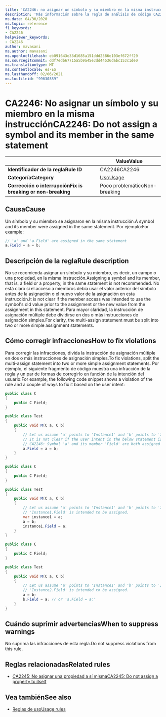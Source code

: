 ```yaml
---
title: 'CA2246: no asignar un símbolo y su miembro en la misma instrucción (análisis de código)'
description: 'Más información sobre la regla de análisis de código CA2246: no asignar un símbolo y su miembro en la misma instrucción'
ms.date: 04/30/2020
ms.topic: reference
f1_keywords:
- CA2246
helpviewer_keywords:
- CA2246
author: mavasani
ms.author: mavasani
ms.openlocfilehash: eb091643e33d1685a151ddd2586e103ef672ff20
ms.sourcegitcommit: ddf7edb67715a5b9a45e3dd44536dabc153c1de0
ms.translationtype: MT
ms.contentlocale: es-ES
ms.lasthandoff: 02/06/2021
ms.locfileid: "99630389"
---
```

# <a name="ca2246-do-not-assign-a-symbol-and-its-member-in-the-same-statement"></a><span data-ttu-id="7f11d-103">CA2246: No asignar un símbolo y su miembro en la misma instrucción</span><span class="sxs-lookup"><span data-stu-id="7f11d-103">CA2246: Do not assign a symbol and its member in the same statement</span></span>

| | <span data-ttu-id="7f11d-104">Value</span><span class="sxs-lookup"><span data-stu-id="7f11d-104">Value</span></span> |
|-|-|
| <span data-ttu-id="7f11d-105">**Identificador de la regla**</span><span class="sxs-lookup"><span data-stu-id="7f11d-105">**Rule ID**</span></span> |<span data-ttu-id="7f11d-106">CA2246</span><span class="sxs-lookup"><span data-stu-id="7f11d-106">CA2246</span></span>|
| <span data-ttu-id="7f11d-107">**Categoría**</span><span class="sxs-lookup"><span data-stu-id="7f11d-107">**Category**</span></span> |[<span data-ttu-id="7f11d-108">Uso</span><span class="sxs-lookup"><span data-stu-id="7f11d-108">Usage</span></span>](usage-warnings.md)|
| <span data-ttu-id="7f11d-109">**Corrección o interrupción**</span><span class="sxs-lookup"><span data-stu-id="7f11d-109">**Fix is breaking or non-breaking**</span></span> |<span data-ttu-id="7f11d-110">Poco problemático</span><span class="sxs-lookup"><span data-stu-id="7f11d-110">Non-breaking</span></span>|

## <a name="cause"></a><span data-ttu-id="7f11d-111">Causa</span><span class="sxs-lookup"><span data-stu-id="7f11d-111">Cause</span></span>

<span data-ttu-id="7f11d-112">Un símbolo y su miembro se asignaron en la misma instrucción.</span><span class="sxs-lookup"><span data-stu-id="7f11d-112">A symbol and its member were assigned in the same statement.</span></span> <span data-ttu-id="7f11d-113">Por ejemplo:</span><span class="sxs-lookup"><span data-stu-id="7f11d-113">For example:</span></span>

```csharp
// 'a' and 'a.Field' are assigned in the same statement
a.Field = a = b;
```

## <a name="rule-description"></a><span data-ttu-id="7f11d-114">Descripción de la regla</span><span class="sxs-lookup"><span data-stu-id="7f11d-114">Rule description</span></span>

<span data-ttu-id="7f11d-115">No se recomienda asignar un símbolo y su miembro, es decir, un campo o una propiedad, en la misma instrucción.</span><span class="sxs-lookup"><span data-stu-id="7f11d-115">Assigning a symbol and its member, that is, a field or a property, in the same statement is not recommended.</span></span> <span data-ttu-id="7f11d-116">No está claro si el acceso a miembros debía usar el valor anterior del símbolo antes de la asignación o el nuevo valor de la asignación en esta instrucción.</span><span class="sxs-lookup"><span data-stu-id="7f11d-116">It is not clear if the member access was intended to use the symbol's old value prior to the assignment or the new value from the assignment in this statement.</span></span> <span data-ttu-id="7f11d-117">Para mayor claridad, la instrucción de asignación múltiple debe dividirse en dos o más instrucciones de asignación simples.</span><span class="sxs-lookup"><span data-stu-id="7f11d-117">For clarity, the multi-assign statement must be split into two or more simple assignment statements.</span></span>

## <a name="how-to-fix-violations"></a><span data-ttu-id="7f11d-118">Cómo corregir infracciones</span><span class="sxs-lookup"><span data-stu-id="7f11d-118">How to fix violations</span></span>

<span data-ttu-id="7f11d-119">Para corregir las infracciones, divida la instrucción de asignación múltiple en dos o más instrucciones de asignación simples.</span><span class="sxs-lookup"><span data-stu-id="7f11d-119">To fix violations, split the multi-assign statement into two or more simple assignment statements.</span></span> <span data-ttu-id="7f11d-120">Por ejemplo, el siguiente fragmento de código muestra una infracción de la regla y un par de formas de corregirlo en función de la intención del usuario:</span><span class="sxs-lookup"><span data-stu-id="7f11d-120">For example, the following code snippet shows a violation of the rule and a couple of ways to fix it based on the user intent:</span></span>

```csharp
public class C
{
    public C Field;
}

public class Test
{
    public void M(C a, C b)
    {
        // Let us assume 'a' points to 'Instance1' and 'b' points to 'Instance2' at the start of the method.
        // It is not clear if the user intent in the below statement is to assign to 'Instance1.Field' or 'Instance2.Field'.
        // CA2246: Symbol 'a' and its member 'Field' are both assigned in the same statement. You are at risk of assigning the member of an unintended object.
        a.Field = a = b;
    }
}
```

```csharp
public class C
{
    public C Field;
}

public class Test
{
    public void M(C a, C b)
    {
        // Let us assume 'a' points to 'Instance1' and 'b' points to 'Instance2' at the start of the method.
        // 'Instance1.Field' is intended to be assigned.
        var instance1 = a;
        a = b;
        instance1.Field = a;
    }
}
```

```csharp
public class C
{
    public C Field;
}

public class Test
{
    public void M(C a, C b)
    {
        // Let us assume 'a' points to 'Instance1' and 'b' points to 'Instance2' at the start of the method.
        // 'Instance2.Field' is intended to be assigned.
        a = b;
        b.Field = a; // or 'a.Field = a;'
    }
}
```

## <a name="when-to-suppress-warnings"></a><span data-ttu-id="7f11d-121">Cuándo suprimir advertencias</span><span class="sxs-lookup"><span data-stu-id="7f11d-121">When to suppress warnings</span></span>

<span data-ttu-id="7f11d-122">No suprima las infracciones de esta regla.</span><span class="sxs-lookup"><span data-stu-id="7f11d-122">Do not suppress violations from this rule.</span></span>

## <a name="related-rules"></a><span data-ttu-id="7f11d-123">Reglas relacionadas</span><span class="sxs-lookup"><span data-stu-id="7f11d-123">Related rules</span></span>

- [<span data-ttu-id="7f11d-124">CA2245: No asignar una propiedad a sí misma</span><span class="sxs-lookup"><span data-stu-id="7f11d-124">CA2245: Do not assign a property to itself</span></span>](ca2245.md)

## <a name="see-also"></a><span data-ttu-id="7f11d-125">Vea también</span><span class="sxs-lookup"><span data-stu-id="7f11d-125">See also</span></span>

- [<span data-ttu-id="7f11d-126">Reglas de uso</span><span class="sxs-lookup"><span data-stu-id="7f11d-126">Usage rules</span></span>](usage-warnings.md)
